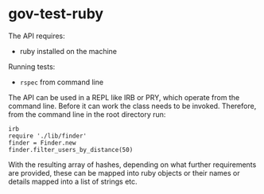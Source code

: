 # gov-test-ruby

The API requires:
- ruby installed on the machine

Running tests:
- ```rspec``` from command line

The API can be used in a REPL like IRB or PRY, which operate from the command line.
Before it can work the class needs to be invoked. Therefore, from the command line in the root directory run:

```
irb
require './lib/finder'
finder = Finder.new
finder.filter_users_by_distance(50)
```

With the resulting array of hashes, depending on what further requirements are provided, these can be mapped into ruby objects or their names or details mapped into a list of strings etc.